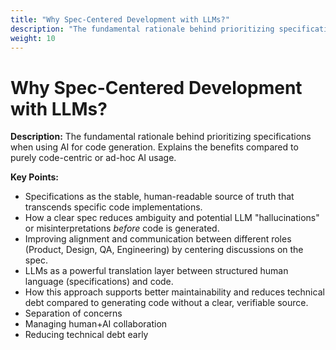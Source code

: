 ```yaml
---
title: "Why Spec-Centered Development with LLMs?"
description: "The fundamental rationale behind prioritizing specifications when using AI for code generation. Explains the benefits compared to purely code-centric or ad-hoc AI usage."
weight: 10
---
```


# Why Spec-Centered Development with LLMs?

**Description:** The fundamental rationale behind prioritizing specifications when using AI for code generation. Explains the benefits compared to purely code-centric or ad-hoc AI usage.

**Key Points:**  
  * Specifications as the stable, human-readable source of truth that transcends specific code implementations.  
  * How a clear spec reduces ambiguity and potential LLM "hallucinations" or misinterpretations *before* code is generated.  
  * Improving alignment and communication between different roles (Product, Design, QA, Engineering) by centering discussions on the spec.  
  * LLMs as a powerful translation layer between structured human language (specifications) and code.  
  * How this approach supports better maintainability and reduces technical debt compared to generating code without a clear, verifiable source.
  * Separation of concerns
  * Managing human+AI collaboration
  * Reducing technical debt early
